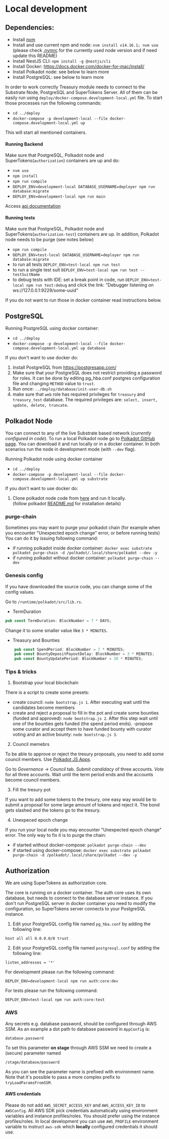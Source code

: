 # Local development

## Dependencies:

-   Install [nvm](https://github.com/nvm-sh/nvm#install--update-script)
-   Install and use current npm and node: `nvm install v14.16.1; nvm use`  
    (please check [.nvmrc](../.nvmrc) for the currently used node version and if need update this README)
-   Install NestJS CLI: `npm install -g @nestjs/cli`
-   Install Docker: https://docs.docker.com/docker-for-mac/install/
-   Install Polkadot node: see below to learn more
-   Install PostgreSQL: see below to learn more

In order to work correctly Treasury module needs to connect to the Substrate Node, PostgreSQL and SuperTokens Server. All of them can be easily run using `deploy/docker-compose.development-local.yml` file.
To start those processes run the following commands:

-   `cd ../deploy`
-   `docker-compose -p development-local --file docker-compose.development-local.yml up`

This will start all mentioned containers.

#### Running Backend

Make sure that PostgreSQL, Polkadot node and SuperTokens(`authorization`) containers are up and do:

-   `nvm use`
-   `npm install`
-   `npm run compile`
-   `DEPLOY_ENV=development-local DATABASE_USERNAME=deployer npm run database:migrate`
-   `DEPLOY_ENV=development-local npm run main`

Access [api documentation](http://localhost:3001/api/documentation/)

#### Running tests

Make sure that PostgreSQL, Polkadot node and SuperTokens(`authorization-test`) containers are up. In addition, Polkadot node needs to be purge (see notes below)

-   `npm run compile`
-   `DEPLOY_ENV=test-local DATABASE_USERNAME=deployer npm run database:migrate`
-   to run all tests `DEPLOY_ENV=test-local npm run test`
-   to run a single test suit `DEPLOY_ENV=test-local npm run test -- testSuitName`
-   to debug tests with IDE: set a break point in code, run `DEPLOY_ENV=test-local npm run test:debug` and click the link: "Debugger listening on ws://127.0.0.1:9229/some-uuid"

If you do not want to run those in docker container read instructions below.

## PostgreSQL

Running PostgreSQL using docker container:

-   `cd ../deploy`
-   `docker-compose -p development-local --file docker-compose.development-local.yml up database`

If you don't want to use docker do:

1. Install PostgreSQL from https://postgresapp.com/
2. Make sure that your PostgreSQL does not restrict providing a password for roles. It can be done by editing pg_hba.conf postgres configuration file and changing `METHOD` value to `trust`.
3. Run once: `../deploy/database/init-user-db.sh`
4. make sure that `web` role has required privileges for `treasury` and `treasury_test` database. The required privileges are: `select, insert, update, delete, truncate`.

## Polkadot Node

You can connect to any of the live Substrate based network (_currently configured in code_).
To run a local Polkadot node go to [Polkadot GitHub page](https://github.com/paritytech/polkadot). You can download it and run locally or in a docker container.
In both scenarios run the node in development mode (with `--dev` flag).

Running Polkadot node using docker container

-   `cd ../deploy`
-   `docker-compose -p development-local --file docker-compose.development-local.yml up substrate`

If you don't want to use docker do:

1. Clone polkadot node code from [here](https://github.com/paritytech/polkadot) and run it locally.  
   (follow polkadot [README.md](https://github.com/paritytech/polkadot/blob/master/README.md) for installation details)

### purge-chain

Sometimes you may want to purge your polkadot chain (for example when you encounter "Unexpected epoch change" error, or before running tests)
You can do it by issuing following command:

-   if running polkadot inside docker container: `docker exec substrate polkadot purge-chain -d /polkadot/.local/share/polkadot --dev -y`
-   if running polkadot without docker container: `polkadot purge-chain --dev`

### Genesis config

If you have downloaded the source code, you can change some of the config values.

Go to `/runtime/polkadot/src/lib.rs`.

-   TermDuration

```rust
pub const TermDuration: BlockNumber = 7 * DAYS;
```

Change it to some smaller value like `3 * MINUTES`.

-   Treasury and Bounties

```rust
    pub const SpendPeriod: BlockNumber = 7 * MINUTES;
    pub const BountyDepositPayoutDelay: BlockNumber = 3 * MINUTES;
	pub const BountyUpdatePeriod: BlockNumber = 30 * MINUTES;
```

### Tips & tricks

1. Bootstrap your local blockchain

There is a script to create some presets:

-   create council: `node bootstrap.js 1`. After executing wait until the candidates become members
-   create and reject a proposal to fill in the pot and create some bounties (funded and approved): `node bootstrap.js 2`. After this step wait until one of the bounties gets funded (the spend period ends).
    -propose some curator and accept them to have funded bounty with curator voting and an active bounty: `node bootstrap.js 3`.

2. Council memebrs

To be able to approve or reject the tresury proposals, you need to add some council members. Use [Polkadot JS Apps](https://polkadot.js.org/apps).

Go to _Governance_ -> _Council_ tab. _Submit candidacy_ of three accounts. _Vote_ for all three accounts. Wait until the term period ends and the accounts become council members.

3. Fill the tresury pot

If you want to add some tokens to the tresury, one easy way would be to submit a proposal for some large amount of tokens and reject it. The bond gets slashed and the tokens go to the tresury.

4. Unexpeced epoch change

If you run your local node you may encounter "Unexpected epoch change" error. The only way to fix it is to purge the chain:

-   if started without docker-compose: `polkadot purge-chain --dev`
-   if started using docker-compose: `docker exec substrate polkadot purge-chain -d /polkadot/.local/share/polkadot --dev -y`

## Authorization

We are using SuperTokens as authorization core.

The core is running on a docker container. The auth core uses its own database, but needs to connect to the database server
instance. If you don't run PostgreSQL server in docker container you need to modify the configuration, so SuperTokens server connects to your PostgreSQL instance.

1. Edit your PostgreSQL config file named `pg_hba.conf` by adding the following line:

```
host all all 0.0.0.0/0 trust
```

2. Edit your PostgreSQL config file named `postgresql.conf` by adding the following line:

```
listen_addresses = '*'
```

For development please run the following command:

```
DEPLOY_ENV=development-local npm run auth:core:dev
```

For tests please run the following command:

```
DEPLOY_ENV=test-local npm run auth:core:test
```

### AWS

Any secrets e.g. database password, should be configured through AWS SSM.
As an example a dot path to database password in `AppConfig` is:

```
database.password
```

To set this parameter **on stage** through AWS SSM we need to create a (secure) parameter named

```
/stage/database/password
```

As you can see the parameter name is prefixed with environment name.
Note that it's possible to pass a more complex prefix to `tryLoadParamsFromSSM`.

#### AWS credentials

Please do not add `AWS_SECRET_ACCESS_KEY` and `AWS_ACCESS_KEY_ID` to `AWSConfig`.
All AWS SDK pick credentials automatically using environment variables and instance profiles/roles.
You should prefer using the instance profiles/roles.
In local development you can use `AWS_PROFILE` environment variable to instruct `aws-sdk` which **locally** configured credentials it should use.
